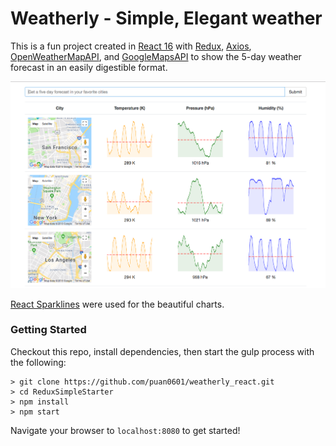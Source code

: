 # Weatherly - Simple, Elegant weather

This is a fun project created in [React 16](https://github.com/facebook/react/) with [Redux](https://github.com/reduxjs/redux), [Axios](https://github.com/axios/axios), [OpenWeatherMapAPI](https://openweathermap.org/), and [GoogleMapsAPI](https://cloud.google.com/maps-platform/) to show the 5-day weather forecast in an easily digestible format. 

![Homepage Image](./src/assets/images/homepage.png "Homepage Image")

 [React Sparklines](https://github.com/borisyankov/react-sparklines) were used for the beautiful charts.

### Getting Started

Checkout this repo, install dependencies, then start the gulp process with the following:

```
> git clone https://github.com/puan0601/weatherly_react.git
> cd ReduxSimpleStarter
> npm install
> npm start
```

Navigate your browser to `localhost:8080` to get started! 
